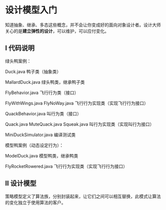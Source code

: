 # 设计模型入门

知道抽象、继承、多态这些概念，并不会让你变成好的面向对象设计者。设计大师关心的是**建立弹性的设计**，可以维护，可以应付变化。



## Ⅰ 代码说明

绿头鸭案例：

Duck.java   鸭子类（抽象类）

MallardDuck.java 绿头鸭类，继承鸭子类

FlyBehavior.java 飞行行为类（接口）

FlyWithWings.java       FlyNoWay.java    飞行行为实现类（实现飞行行为接口）

QuackBehavior.java 叫行为类（接口）

Quack.java       MuteQuack.java    Squeak.java 叫行为实现类（实现叫行为接口）

MiniDuckSimulator.java     编译测试类

模型鸭案例（动态设定行为）：

ModelDuck.java    模型鸭类，继承鸭类

FlyRocketRowered.java 飞行行为实现类（实现飞行行为接口）



## Ⅱ 设计模型

策略模型定义了算法族，分别封装起来，让它们之间可以相互替换，此模式让算法的变化独立于使用算法的客户。



